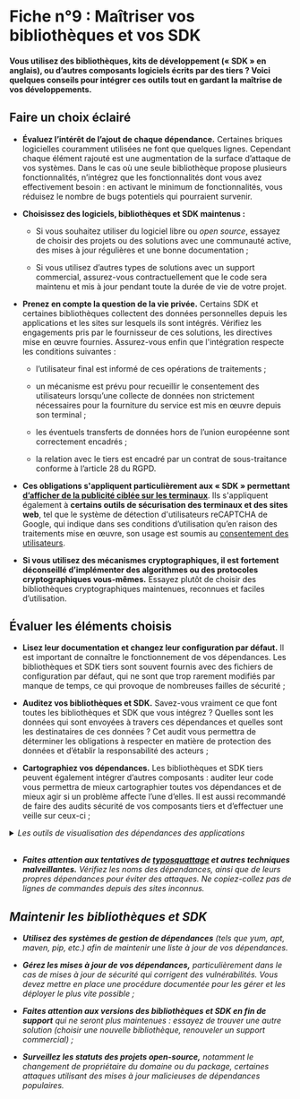 # Fiche n°9 : Maîtriser vos bibliothèques et vos SDK

#### Vous utilisez des bibliothèques, kits de développement (« SDK » en anglais), ou d’autres composants logiciels écrits par des tiers ? Voici quelques conseils pour intégrer ces outils tout en gardant la maîtrise de vos développements.

## Faire un choix éclairé

* **Évaluez l’intérêt de l’ajout de chaque dépendance.** Certaines briques logicielles couramment utilisées ne font que quelques lignes. Cependant chaque élément rajouté est une augmentation de la surface d’attaque de vos systèmes. Dans le cas où une seule bibliothèque propose plusieurs fonctionnalités, n’intégrez que les fonctionnalités dont vous avez effectivement besoin : en activant le minimum de fonctionnalités, vous réduisez le nombre de bugs potentiels qui pourraient survenir.


* **Choisissez des logiciels, bibliothèques et SDK maintenus :**

    * Si vous souhaitez utiliser du logiciel libre ou *open source*, essayez de choisir des projets ou des solutions avec une communauté active, des mises à jour régulières et une bonne documentation ;

    * Si vous utilisez d’autres types de solutions avec un support commercial, assurez-vous contractuellement que le code sera maintenu et mis à jour pendant toute la durée de vie de votre projet.

* **Prenez en compte la question de la vie privée.** Certains SDK et certaines bibliothèques collectent des données personnelles depuis les applications et les sites sur lesquels ils sont intégrés. Vérifiez les engagements pris par le fournisseur de ces solutions, les directives mise en œuvre fournies. Assurez-vous enfin que l'intégration respecte les conditions suivantes :
    
    * l’utilisateur final est informé de ces opérations de traitements ;

    * un mécanisme est prévu pour recueillir le consentement des utilisateurs lorsqu’une collecte de données non strictement nécessaires pour la fourniture du service est mis en œuvre depuis son terminal ;

    * les éventuels transferts de données hors de l’union européenne sont correctement encadrés ;

    * la relation avec le tiers est encadré par un contrat de sous-traitance conforme à l’article 28 du RGPD.

* **Ces obligations s'appliquent particulièrement aux « SDK » permettant [d’afficher de la publicité ciblée sur les terminaux](https://www.cnil.fr/fr/applications-mobiles-mise-en-demeure-absence-de-consentement-geolocalisation-ciblage-publicitaire-2)**. Ils s'appliquent également à **certains outils de sécurisation des terminaux et des sites web**, tel que le système de détection d'utilisateurs reCAPTCHA de Google, qui indique dans ses conditions d’utilisation qu’en raison des traitements mise en œuvre, son usage est soumis au [consentement des utilisateurs](https://www.google.com/about/company/user-consent-policy/).

* **Si vous utilisez des mécanismes cryptographiques, il est fortement déconseillé d’implémenter des algorithmes ou des protocoles cryptographiques vous-mêmes.** Essayez plutôt de choisir des bibliothèques cryptographiques maintenues, reconnues et faciles d’utilisation.

## Évaluer les éléments choisis

* **Lisez leur documentation et changez leur configuration par défaut.** Il est important de connaître le fonctionnement de vos dépendances. Les bibliothèques et SDK tiers sont souvent fournis avec des fichiers de configuration par défaut, qui ne sont que trop rarement modifiés par manque de temps, ce qui provoque de nombreuses failles de sécurité ;

* **Auditez vos bibliothèques et SDK.** Savez-vous vraiment ce que font toutes les bibliothèques et SDK que vous intégrez ? Quelles sont les données qui sont envoyées à travers ces dépendances et quelles sont les destinataires de ces données ? Cet audit vous permettra de déterminer les obligations à respecter en matière de protection des données et d’établir la responsabilité des acteurs ;

* **Cartographiez vos dépendances.** Les bibliothèques et SDK tiers peuvent également intégrer d’autres composants : auditer leur code vous permettra de mieux cartographier toutes vos dépendances et de mieux agir si un problème affecte l’une d’elles. Il est aussi recommandé de faire des audits sécurité de vos composants tiers et d’effectuer une veille sur ceux-ci ;

<details>
     <summary> <em> Les outils de visualisation des dépendances des applications </summary>
<br>

Les gestionnaires de dépendances intègrent des fonctionnalités de suivi et d'audit. A titre d'exemple, la commande `npm audit` affiche un rapport des vulnérabilités connues de chaque dépendance d'un projet _node.js_.

La visualisation des dépendances des applications compilées, ou "packagées", nécessitent des outils plus élaborés. En voici quelques exemples :

* L'[association Exodus Privacy](https://exodus-privacy.eu.org/fr/) met librement à disposition la plateforme d'analyse des applications Android εxodus.

* L'outil [otool](https://www.unix.com/man-page/osx/1/otool/) liste les dépendances des bibliothèques d'applications macOS et iOS.

* L'outil [dependency-cruiser](https://github.com/sverweij/dependency-cruiser) affiche sous forme de graphique les dépendances de projet _javascript_.


</details>
<br>

* **Faites attention aux tentatives de [*typosquattage*](https://fr.wikipedia.org/wiki/Typosquattage) et autres techniques malveillantes.** Vérifiez les noms des dépendances, ainsi que de leurs propres dépendances pour éviter des attaques. Ne copiez-collez pas de lignes de commandes depuis des sites inconnus.


## Maintenir les bibliothèques et SDK

* **Utilisez des systèmes de gestion de dépendances** (tels que yum, apt, maven, pip, etc.) afin de maintenir une liste à jour de vos dépendances.

* **Gérez les mises à jour de vos dépendances,** particulièrement dans le cas de mises à jour de sécurité qui corrigent des vulnérabilités. Vous devez mettre en place une procédure documentée pour les gérer et les déployer le plus vite possible ;

* **Faites attention aux versions des bibliothèques et SDK en fin de support** qui ne seront plus maintenues : essayez de trouver une autre solution (choisir une nouvelle bibliothèque, renouveler un support commercial) ;

* **Surveillez les statuts des projets open-source,** notamment le changement de propriétaire du domaine ou du package, certaines attaques utilisant des mises à jour malicieuses de dépendances populaires.
